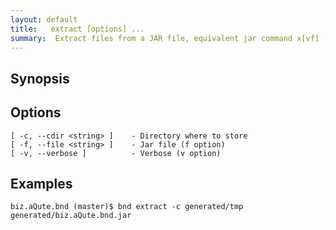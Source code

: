```yaml
---
layout: default
title:   extract [options] ... 
summary:  Extract files from a JAR file, equivalent jar command x[vf] (syntax supported)
---
```




## Synopsis

## Options

    [ -c, --cdir <string> ]    - Directory where to store
    [ -f, --file <string> ]    - Jar file (f option)
    [ -v, --verbose ]          - Verbose (v option)

## Examples

    biz.aQute.bnd (master)$ bnd extract -c generated/tmp generated/biz.aQute.bnd.jar 
